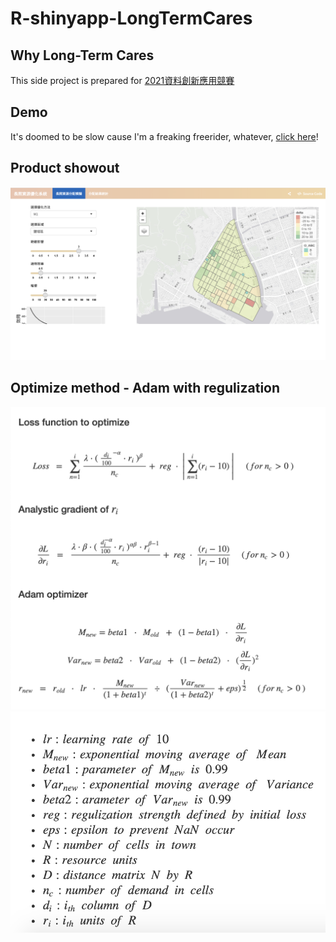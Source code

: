 # R-shinyapp-LongTermCares

## Why Long-Term Cares
This side project is prepared for 
[2021資料創新應用競賽](https://opendata-contest.tca.org.tw)

## Demo
It's doomed to be slow cause I'm a freaking freerider, whatever, [click here](https://goverment.shinyapps.io/shinyapp/)!

## Product showout
![Product](/images/product_showout.png)

## Optimize method - Adam with regulization
![optimize method](/images/optimize_method.png)
![optimize params](/images/optimize_parameter.png)
